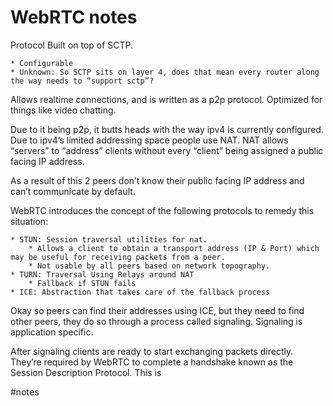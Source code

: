 # WebRTC notes

Protocol Built on top of SCTP.

	* Configurable
	* Unknown: So SCTP sits on layer 4, does that mean every router along the way needs to “support sctp”?

Allows realtime connections, and is written as a p2p protocol. Optimized for things like video chatting.

Due to it being p2p, it butts heads with the way ipv4 is currently configured.  Due to ipv4’s limited addressing space people use NAT. NAT allows “servers” to “address” clients without every “client” being assigned a public facing IP address. 

As a result of this 2 peers don’t know their public facing IP address and can’t communicate by default.

WebRTC introduces the concept of the following protocols to remedy this situation:

	* STUN: Session traversal utilities for nat.
		* Allows a client to obtain a transport address (IP & Port) which may be useful for receiving packets from a peer. 
		* Not usable by all peers based on network topography.
	* TURN: Traversal Using Relays around NAT
		* Fallback if STUN fails
	* ICE: Abstraction that takes care of the fallback process

Okay so peers can find their addresses using ICE, but they need to find other peers, they do so through a process called signaling. Signaling is application specific. 

After signaling clients are ready to start exchanging packets directly. They’re required by WebRTC to complete a handshake known as the Session Description Protocol. This is 

#notes
